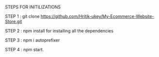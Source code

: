 STEPS FOR INITILIZATIONS

STEP 1 : git clone https://github.com/Hritik-ukey/My-Ecommerce-Website-Store.git    
  
  
    
       
STEP 2 : npm install for installing all the dependencies        
          
                
 
   
STEP 3 : npm i autoprefixer         
      


STEP 4 : npm start. 
 
 
 
